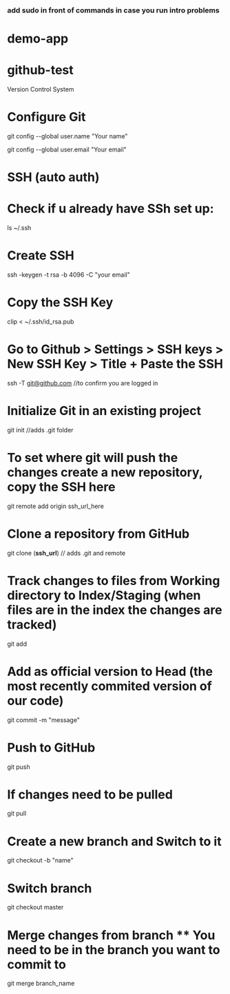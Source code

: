 ### add sudo in front of commands in case you run intro problems

# demo-app

# github-test

Version Control System

# Configure Git

git config --global user.name "Your name"

git config --global user.email "Your email"

# SSH (auto auth)

# Check if u already have SSh set up:

ls ~/.ssh

# Create SSH

ssh -keygen -t rsa -b 4096 -C "your email"

# Copy the SSH Key

clip < ~/.ssh/id_rsa.pub

# Go to Github > Settings > SSH keys > New SSH Key > Title + Paste the SSH

ssh -T git@github.com //to confirm you are logged in

# Initialize Git in an existing project

git init //adds .git folder

# To set where git will push the changes create a new repository, copy the SSH here

git remote add origin ssh_url_here

# Clone a repository from GitHub

git clone (**ssh_url**) // adds .git and remote

# Track changes to files from Working directory to Index/Staging (when files are in the index the changes are tracked)

git add

# Add as official version to Head (the most recently commited version of our code)

git commit -m "message"

# Push to GitHub

git push

# If changes need to be pulled

git pull

# Create a new branch and Switch to it

git checkout -b "name"

# Switch branch

git checkout master

# Merge changes from branch \*\* You need to be in the branch you want to commit to

git merge branch_name
